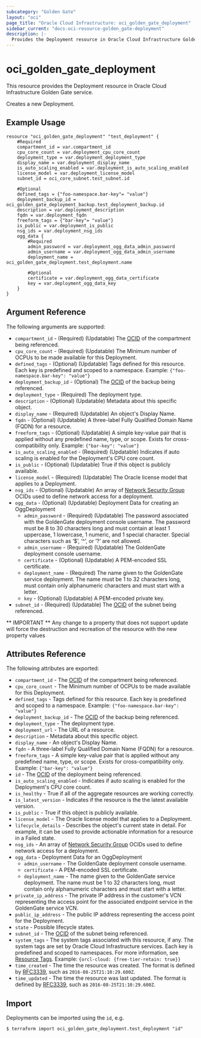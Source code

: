 ```yaml
---
subcategory: "Golden Gate"
layout: "oci"
page_title: "Oracle Cloud Infrastructure: oci_golden_gate_deployment"
sidebar_current: "docs-oci-resource-golden_gate-deployment"
description: |-
  Provides the Deployment resource in Oracle Cloud Infrastructure Golden Gate service
---
```


# oci_golden_gate_deployment
This resource provides the Deployment resource in Oracle Cloud Infrastructure Golden Gate service.

Creates a new Deployment.


## Example Usage

```hcl
resource "oci_golden_gate_deployment" "test_deployment" {
	#Required
	compartment_id = var.compartment_id
	cpu_core_count = var.deployment_cpu_core_count
	deployment_type = var.deployment_deployment_type
	display_name = var.deployment_display_name
	is_auto_scaling_enabled = var.deployment_is_auto_scaling_enabled
	license_model = var.deployment_license_model
	subnet_id = oci_core_subnet.test_subnet.id

	#Optional
	defined_tags = {"foo-namespace.bar-key"= "value"}
	deployment_backup_id = oci_golden_gate_deployment_backup.test_deployment_backup.id
	description = var.deployment_description
	fqdn = var.deployment_fqdn
	freeform_tags = {"bar-key"= "value"}
	is_public = var.deployment_is_public
	nsg_ids = var.deployment_nsg_ids
	ogg_data {
		#Required
		admin_password = var.deployment_ogg_data_admin_password
		admin_username = var.deployment_ogg_data_admin_username
		deployment_name = oci_golden_gate_deployment.test_deployment.name

		#Optional
		certificate = var.deployment_ogg_data_certificate
		key = var.deployment_ogg_data_key
	}
}
```

## Argument Reference

The following arguments are supported:

* `compartment_id` - (Required) (Updatable) The [OCID](https://docs.cloud.oracle.com/iaas/Content/General/Concepts/identifiers.htm) of the compartment being referenced. 
* `cpu_core_count` - (Required) (Updatable) The Minimum number of OCPUs to be made available for this Deployment. 
* `defined_tags` - (Optional) (Updatable) Tags defined for this resource. Each key is predefined and scoped to a namespace. Example: `{"foo-namespace.bar-key": "value"}` 
* `deployment_backup_id` - (Optional) The [OCID](https://docs.cloud.oracle.com/iaas/Content/General/Concepts/identifiers.htm) of the backup being referenced. 
* `deployment_type` - (Required) The deployment type. 
* `description` - (Optional) (Updatable) Metadata about this specific object. 
* `display_name` - (Required) (Updatable) An object's Display Name. 
* `fqdn` - (Optional) (Updatable) A three-label Fully Qualified Domain Name (FQDN) for a resource. 
* `freeform_tags` - (Optional) (Updatable) A simple key-value pair that is applied without any predefined name, type, or scope. Exists for cross-compatibility only. Example: `{"bar-key": "value"}` 
* `is_auto_scaling_enabled` - (Required) (Updatable) Indicates if auto scaling is enabled for the Deployment's CPU core count. 
* `is_public` - (Optional) (Updatable) True if this object is publicly available. 
* `license_model` - (Required) (Updatable) The Oracle license model that applies to a Deployment. 
* `nsg_ids` - (Optional) (Updatable) An array of [Network Security Group](https://docs.cloud.oracle.com/iaas/Content/Network/Concepts/networksecuritygroups.htm) OCIDs used to define network access for a deployment. 
* `ogg_data` - (Optional) (Updatable) Deployment Data for creating an OggDeployment 
	* `admin_password` - (Required) (Updatable) The password associated with the GoldenGate deployment console username. The password must be 8 to 30 characters long and must contain at least 1 uppercase, 1 lowercase, 1 numeric, and 1 special character. Special characters such as ‘$’, ‘^’, or ‘?’ are not allowed. 
	* `admin_username` - (Required) (Updatable) The GoldenGate deployment console username. 
	* `certificate` - (Optional) (Updatable) A PEM-encoded SSL certificate. 
	* `deployment_name` - (Required) The name given to the GoldenGate service deployment. The name must be 1 to 32 characters long, must contain only alphanumeric characters and must start with a letter. 
	* `key` - (Optional) (Updatable) A PEM-encoded private key. 
* `subnet_id` - (Required) (Updatable) The [OCID](https://docs.cloud.oracle.com/iaas/Content/General/Concepts/identifiers.htm) of the subnet being referenced. 


** IMPORTANT **
Any change to a property that does not support update will force the destruction and recreation of the resource with the new property values

## Attributes Reference

The following attributes are exported:

* `compartment_id` - The [OCID](https://docs.cloud.oracle.com/iaas/Content/General/Concepts/identifiers.htm) of the compartment being referenced. 
* `cpu_core_count` - The Minimum number of OCPUs to be made available for this Deployment. 
* `defined_tags` - Tags defined for this resource. Each key is predefined and scoped to a namespace. Example: `{"foo-namespace.bar-key": "value"}` 
* `deployment_backup_id` - The [OCID](https://docs.cloud.oracle.com/iaas/Content/General/Concepts/identifiers.htm) of the backup being referenced. 
* `deployment_type` - The deployment type. 
* `deployment_url` - The URL of a resource. 
* `description` - Metadata about this specific object. 
* `display_name` - An object's Display Name. 
* `fqdn` - A three-label Fully Qualified Domain Name (FQDN) for a resource. 
* `freeform_tags` - A simple key-value pair that is applied without any predefined name, type, or scope. Exists for cross-compatibility only. Example: `{"bar-key": "value"}` 
* `id` - The [OCID](https://docs.cloud.oracle.com/iaas/Content/General/Concepts/identifiers.htm) of the deployment being referenced. 
* `is_auto_scaling_enabled` - Indicates if auto scaling is enabled for the Deployment's CPU core count. 
* `is_healthy` - True if all of the aggregate resources are working correctly. 
* `is_latest_version` - Indicates if the resource is the the latest available version. 
* `is_public` - True if this object is publicly available. 
* `license_model` - The Oracle license model that applies to a Deployment. 
* `lifecycle_details` - Describes the object's current state in detail. For example, it can be used to provide actionable information for a resource in a Failed state. 
* `nsg_ids` - An array of [Network Security Group](https://docs.cloud.oracle.com/iaas/Content/Network/Concepts/networksecuritygroups.htm) OCIDs used to define network access for a deployment. 
* `ogg_data` - Deployment Data for an OggDeployment 
	* `admin_username` - The GoldenGate deployment console username. 
	* `certificate` - A PEM-encoded SSL certificate. 
	* `deployment_name` - The name given to the GoldenGate service deployment. The name must be 1 to 32 characters long, must contain only alphanumeric characters and must start with a letter. 
* `private_ip_address` - The private IP address in the customer's VCN representing the access point for the associated endpoint service in the GoldenGate service VCN. 
* `public_ip_address` - The public IP address representing the access point for the Deployment. 
* `state` - Possible lifecycle states. 
* `subnet_id` - The [OCID](https://docs.cloud.oracle.com/iaas/Content/General/Concepts/identifiers.htm) of the subnet being referenced. 
* `system_tags` - The system tags associated with this resource, if any. The system tags are set by Oracle Cloud Infrastructure services. Each key is predefined and scoped to namespaces.  For more information, see [Resource Tags](https://docs.cloud.oracle.com/iaas/Content/General/Concepts/resourcetags.htm). Example: `{orcl-cloud: {free-tier-retain: true}}` 
* `time_created` - The time the resource was created. The format is defined by [RFC3339](https://tools.ietf.org/html/rfc3339), such as `2016-08-25T21:10:29.600Z`. 
* `time_updated` - The time the resource was last updated. The format is defined by [RFC3339](https://tools.ietf.org/html/rfc3339), such as `2016-08-25T21:10:29.600Z`. 

## Import

Deployments can be imported using the `id`, e.g.

```
$ terraform import oci_golden_gate_deployment.test_deployment "id"
```

